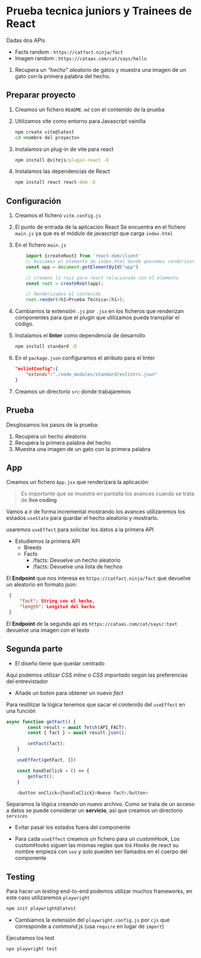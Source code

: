 # Prueba tecnica juniors y Trainees de React

Dadas dos APIs

- Facts random : `https://catfact.ninja/fact`
- Imagen random : `https://cataas.com/cat/says/hello`

1. Recupera un _"hecho" aleatorio_ de gatos y muestra una imagen de un gato con la primera palabra del hecho.

## Preparar proyecto

1. Creamos un fichero `README.md` con el contenido de la prueba
2. Utilizamos vite como entorno para Javascript vainilla

    ```cmd
    npm create vite@latest
    cd <nombre del proyecto>
    ```

3. Instalamos un plug-in de vite para react

    ```cmd
    npm install @vitejs/plugin-react -E
    ```

4. Instalamos las dependencias de React

    ```cmd
    npm install react react-dom -E 
    ```

## Configuración

1. Creamos el fichero `vite.config.js`
2. El punto de entrada de la aplicación React
    Se encuentra en el fichero `main.js` ya que es el módulo de javascript que carga `index.html`

3. En el fichero `main.js`

    ```js
        import {createRoot} from 'react-dom/client'
        // buscamos el elemento de index.html donde queremos renderizar react
        const app = document.getElementById("app")

        // creamos la raiz para react relacionada con el elemento
        const root = createRoot(app);

        // Renderizamos el contenido
        root.render(<h1>Prueba Técnica</h1>);

    ```

4. Cambiamos la extensión `.js` por `.jsx` en los ficheros que renderizan componentes para que el
 plugin que utilizamos pueda transpilar el código.

5. Instalamos el **linter** como dependencia de desarrollo

    ```cmd
    npm install standard -D
    ```

6. En el `package.json` configuramos el atributo para el linter

    ```json
    "eslintConfig":{
        "extends":"./node_modules/standard/eslintrc.json"
    }
    ```

7. Creamos un directorio `src` donde trabajaremos

## Prueba

Desglosamos los pasos de la prueba:

1. Recupera un hecho aleatorio
2. Recupera la primera palabra del hecho
3. Muestra una imagen de un gato con la primera palabra

## App

Creamos un fichero `App.jsx` que renderizará la aplicación

>Es importante que se muestre en pantalla los avances cuando se trata de **live coding**

Vamos a ir de forma incremental mostrando los avances utilizaremos los estados `useState` para guardar el hecho aleatorio
y mostrarlo.

usaremos `useEffect` para solicitar los datos a la primera API

- Estudiemos la primera API
  - Breeds
  - Facts
    - /facts: Devuelve un hecho aleatorio
    - /facts: Devuelve una lista de hechos

El **Endpoint** que nos interesa es `https://catfact.ninja/fact` que devuelve un aleatorio en formato json:

 ```json
  {
      "fact": String con el hecho,
      "length": Longitud del hecho
  }
 ```

El **Endpoint** de la segunda api es `https://cataas.com/cat/says/:text` devuelve una imagen con el texto

## Segunda parte

- El diseño tiene que quedar centrado

Aquí podemos utilizar _CSS inline_ o _CSS importado_ según las preferencias del entrevistador

- Añade un boton para obtener un nuevo _fact_

Para reutilizar la lógica tenemos que sacar el contenido del `useEffect` en una función

```js
async function getFact() {
        const result = await fetch(API_FACT);
        const { fact } = await result.json();

        setFact(fact);
    }

    useEffect(getFact, [])

    const handleClick = () => {
        getFact();
    }

    <button onClick={handleClick}>Nuevo fact</button>
```

Separamos la lógica creando un nuevo archivo. Como se trata de un acceso a datos se puede considerar un **servicio**, así que creamos un directorio `services`

- Evitar pasar los estados fuera del componente

- Para cada `useEffect` creamos un fichero para un _customHook_, Los customHooks siguen las mismas reglas que los _Hooks_ de react
su nombre empieza con `use` y solo pueden ser llamados en el cuerpo del componente

## Testing

Para hacer un _testing_ end-to-end podemos utilizar muchos frameworks, en este caso utilizaremos `playwright`

```cmd
npm init playwright@latest
```

- Cambiamos la extensión del `playwright.config.js` por `cjs` que corresponde a _commond js_ (usa `require` en lugar de `import`)

Ejecutamos los test

```cmd
npx playwright test
```
